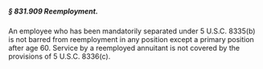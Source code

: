 ##### § 831.909 Reemployment. #####

An employee who has been mandatorily separated under 5 U.S.C. 8335(b) is not barred from reemployment in any position except a primary position after age 60. Service by a reemployed annuitant is not covered by the provisions of 5 U.S.C. 8336(c).
